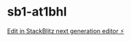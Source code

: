 # sb1-at1bhl

[Edit in StackBlitz next generation editor ⚡️](https://stackblitz.com/~/github.com/srujanpapaiah/sb1-at1bhl)